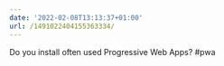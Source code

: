 ```yaml
---
date: '2022-02-08T13:13:37+01:00'
url: /1491022404155363334/
---
```

Do you install often used Progressive Web Apps? #pwa
